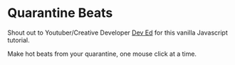 # Quarantine Beats

Shout out to Youtuber/Creative Developer [Dev Ed](https://www.youtube.com/watch?v=2VJlzeEVL8A) for this vanilla Javascript tutorial.

Make hot beats from your quarantine, one mouse click at a time.
